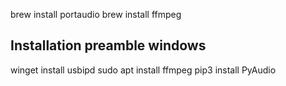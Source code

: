brew install portaudio
brew install ffmpeg

## Installation preamble windows

winget install usbipd
sudo apt install ffmpeg
pip3 install PyAudio